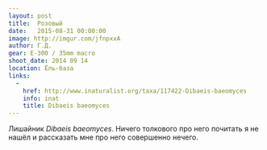 ```yaml
---
layout: post
title:  Розовый
date:   2015-08-31 00:00:00
image: http://imgur.com/jfnpxxA
author: Г.Д.
gear: E-300 / 35mm macro
shoot_date: 2014 09 14
location: Ёль-база
links:
  -
    href: http://www.inaturalist.org/taxa/117422-Dibaeis-baeomyces
    info: inat
    title: Dibaeis baeomyces
---
```


Лишайник _Dibaeis baeomyces_. Ничего толкового про него почитать я не нашёл и рассказать мне про него совершенно нечего.

